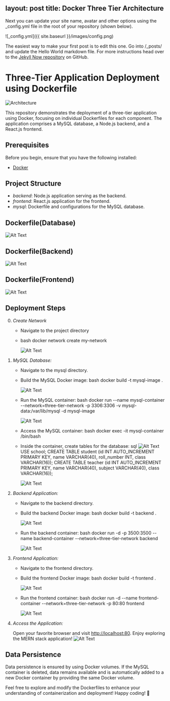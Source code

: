layout: post
title: Docker Three Tier Architecture 
---

Next you can update your site name, avatar and other options using the _config.yml file in the root of your repository (shown below).

![_config.yml]({{ site.baseurl }}/images/config.png)

The easiest way to make your first post is to edit this one. Go into /_posts/ and update the Hello World markdown file. For more instructions head over to the [Jekyll Now repository](https://github.com/barryclark/jekyll-now) on GitHub.
# Three-Tier Application Deployment using Dockerfile

![Architecture](assets/Infra.gif)

This repository demonstrates the deployment of a three-tier application using Docker, focusing on individual Dockerfiles for each component. The application comprises a MySQL database, a Node.js backend, and a React.js frontend.

## Prerequisites

Before you begin, ensure that you have the following installed:

- [Docker](https://www.docker.com/get-started)
  
## Project Structure

- *backend*: Node.js application serving as the backend.
- *frontend*: React.js application for the frontend.
- *mysql*: Dockerfile and configurations for the MySQL database.

## Dockerfile(Database)
![Alt Text](https:/raw.githubusercontent.com/shaily2106/shaily2106.github.io/blob/master/images/1.png)


## Dockerfile(Backend)
![Alt Text](https://raw.githubusercontent.com/chitt31/chitt31.github.io/master/images/34.PNG)
## Dockerfile(Frontend)
![Alt Text](https://raw.githubusercontent.com/chitt31/chitt31.github.io/master/images/35.PNG)
## Deployment Steps
0. *Create Network*
   - Navigate to the project directory
   - bash
     docker network create my-network
     
     ![Alt Text](https://raw.githubusercontent.com/chitt31/chitt31.github.io/master/images/22.PNG)
1. *MySQL Database:*

   - Navigate to the mysql directory.
   - Build the MySQL Docker image:
     bash
     docker build -t mysql-image .
     
     
     ![Alt Text](https://raw.githubusercontent.com/chitt31/chitt31.github.io/master/images/21.PNG)
     
   - Run the MySQL container:
     bash
     docker run --name mysql-container --network=three-tier-network -p 3306:3306 -v mysql-data:/var/lib/mysql -d mysql-image
     
     ![Alt Text](https://raw.githubusercontent.com/chitt31/chitt31.github.io/master/images/30.PNG)
   - Access the MySQL container:
     bash
     docker exec -it mysql-container /bin/bash
     
   - Inside the container, create tables for the database:
     sql
     ![Alt Text](https://raw.githubusercontent.com/chitt31/chitt31.github.io/master/images/24.PNG)
     USE school;
     CREATE TABLE student (id INT AUTO_INCREMENT PRIMARY KEY, name VARCHAR(40), roll_number INT, class VARCHAR(16));
     CREATE TABLE teacher (id INT AUTO_INCREMENT PRIMARY KEY, name VARCHAR(40), subject VARCHAR(40), class VARCHAR(16));
     
     ![Alt Text](https://raw.githubusercontent.com/chitt31/chitt31.github.io/master/images/25.PNG)
2. *Backend Application:*

   - Navigate to the backend directory.
   - Build the backend Docker image:
     bash
     docker build -t backend .
     
     ![Alt Text](https://raw.githubusercontent.com/chitt31/chitt31.github.io/master/images/26.PNG)
   - Run the backend container:
     bash
     docker run -d -p 3500:3500 --name backend-container --network=three-tier-network backend
     
     ![Alt Text](https://raw.githubusercontent.com/chitt31/chitt31.github.io/master/images/27.PNG)
3. *Frontend Application:*

   - Navigate to the frontend directory.
   - Build the frontend Docker image:
     bash
     docker build -t frontend .
     
     ![Alt Text](https://raw.githubusercontent.com/chitt31/chitt31.github.io/master/images/28.PNG)
   - Run the frontend container:
     bash
     docker run -d --name frontend-container --network=three-tier-network -p 80:80 frontend
     
     ![Alt Text](https://raw.githubusercontent.com/chitt31/chitt31.github.io/master/images/29.PNG)
4. *Access the Application:*

   Open your favorite browser and visit [http://localhost:80](http://localhost:80). Enjoy exploring the MERN stack application!
   ![Alt Text](https://raw.githubusercontent.com/chitt31/chitt31.github.io/master/images/36.PNG)

    
## Data Persistence

Data persistence is ensured by using Docker volumes. If the MySQL container is deleted, data remains available and is automatically added to a new Docker container by providing the same Docker volume.

Feel free to explore and modify the Dockerfiles to enhance your understanding of containerization and deployment! Happy coding! 🚀
